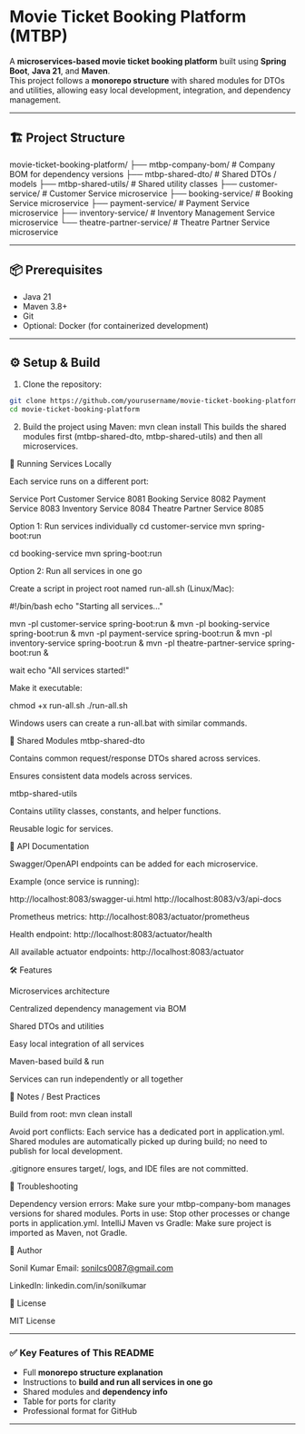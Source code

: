 # Movie Ticket Booking Platform (MTBP)

A **microservices-based movie ticket booking platform** built using **Spring Boot**, **Java 21**, and **Maven**.  
This project follows a **monorepo structure** with shared modules for DTOs and utilities, allowing easy local development, integration, and dependency management.

---

## 🏗 Project Structure

movie-ticket-booking-platform/
├── mtbp-company-bom/ # Company BOM for dependency versions
├── mtbp-shared-dto/ # Shared DTOs / models
├── mtbp-shared-utils/ # Shared utility classes
├── customer-service/ # Customer Service microservice
├── booking-service/ # Booking Service microservice
├── payment-service/ # Payment Service microservice
├── inventory-service/ # Inventory Management Service microservice
└── theatre-partner-service/ # Theatre Partner Service microservice

---

## 📦 Prerequisites

- Java 21
- Maven 3.8+
- Git
- Optional: Docker (for containerized development)

---

## ⚙️ Setup & Build

1. Clone the repository:

```bash
git clone https://github.com/yourusername/movie-ticket-booking-platform.git
cd movie-ticket-booking-platform
```
2. Build the project using Maven:
mvn clean install
This builds the shared modules first (mtbp-shared-dto, mtbp-shared-utils) and then all microservices.

🚀 Running Services Locally

Each service runs on a different port:

Service	                        Port
Customer Service	            8081
Booking Service	                8082
Payment Service	                8083
Inventory Service	            8084
Theatre Partner Service	        8085

Option 1: Run services individually
cd customer-service
mvn spring-boot:run

cd booking-service
mvn spring-boot:run

Option 2: Run all services in one go

Create a script in project root named run-all.sh (Linux/Mac):

#!/bin/bash
echo "Starting all services..."

mvn -pl customer-service spring-boot:run &
mvn -pl booking-service spring-boot:run &
mvn -pl payment-service spring-boot:run &
mvn -pl inventory-service spring-boot:run &
mvn -pl theatre-partner-service spring-boot:run &

wait
echo "All services started!"

Make it executable:

chmod +x run-all.sh
./run-all.sh


Windows users can create a run-all.bat with similar commands.

🧩 Shared Modules
mtbp-shared-dto

Contains common request/response DTOs shared across services.

Ensures consistent data models across services.

mtbp-shared-utils

Contains utility classes, constants, and helper functions.

Reusable logic for services.

📄 API Documentation

Swagger/OpenAPI endpoints can be added for each microservice.

Example (once service is running):

http://localhost:8083/swagger-ui.html
http://localhost:8083/v3/api-docs

Prometheus metrics:
http://localhost:8083/actuator/prometheus

Health endpoint:
http://localhost:8083/actuator/health

All available actuator endpoints:
http://localhost:8083/actuator

🛠 Features

Microservices architecture

Centralized dependency management via BOM

Shared DTOs and utilities

Easy local integration of all services

Maven-based build & run

Services can run independently or all together

📝 Notes / Best Practices

Build from root:
mvn clean install


Avoid port conflicts: Each service has a dedicated port in application.yml.
Shared modules are automatically picked up during build; no need to publish for local development.

.gitignore ensures target/, logs, and IDE files are not committed.

🔧 Troubleshooting

Dependency version errors: Make sure your mtbp-company-bom manages versions for shared modules.
Ports in use: Stop other processes or change ports in application.yml.
IntelliJ Maven vs Gradle: Make sure project is imported as Maven, not Gradle.

👤 Author

Sonil Kumar
Email: sonilcs0087@gmail.com

LinkedIn: linkedin.com/in/sonilkumar

🔗 License

MIT License


---

### ✅ Key Features of This README

- Full **monorepo structure explanation**
- Instructions to **build and run all services in one go**
- Shared modules and **dependency info**
- Table for ports for clarity
- Professional format for GitHub

---